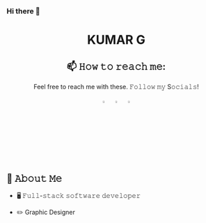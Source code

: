 ### Hi there 👋



<h1 align = center> KUMAR G</h1>



 <div align = center> 
 
 ## 📫 𝙷𝚘𝚠 𝚝𝚘 𝚛𝚎𝚊𝚌𝚑 𝚖𝚎:
Feel free to reach me with these. 𝙵𝚘𝚕𝚕𝚘𝚠 𝚖𝚢 S𝚘𝚌𝚒𝚊𝚕𝚜!

 
[<img src="https://img.icons8.com/color/48/000000/twitter.png" width="3.5%"/>](https://twitter.com/kumar)  &nbsp; [<img src="https://img.icons8.com/color/48/000000/linkedin.png" width="3.5%"/>](https://www.linkedin.com/in/kumar-ganapathy-470052152/)  &nbsp; <a href="mailto:sanjukumar17g@gmail.com"> <img src="https://img.icons8.com/fluent/48/000000/gmail.png" width="3.5%"/>
  
 </div>
 

<div>
</a>

## :book: 𝙰𝚋𝚘𝚞𝚝 𝙼𝚎
- 🖥 𝙵𝚞𝚕𝚕-𝚜𝚝𝚊𝚌𝚔 𝚜𝚘𝚏𝚝𝚠𝚊𝚛𝚎 𝚍𝚎𝚟𝚎𝚕𝚘𝚙𝚎𝚛
 
- ✏️ Graphic Designer
